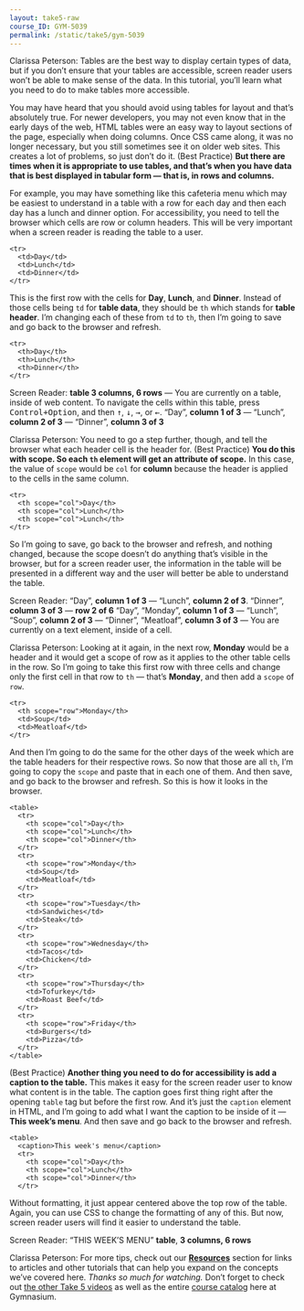 ```yaml
---
layout: take5-raw
course_ID: GYM-5039
permalink: /static/take5/gym-5039
---
```


Clarissa Peterson: Tables are the best way to display certain types of data, but if you don’t ensure that your tables are accessible, screen reader users won’t be able to make sense of the data. In this tutorial, you’ll learn what you need to do to make tables more accessible.

You may have heard that you should avoid using tables for layout and that’s absolutely true. For newer developers, you may not even know that in the early days of the web, HTML tables were an easy way to layout sections of the page, especially when doing columns. Once CSS came along, it was no longer necessary, but you still sometimes see it on older web sites. This creates a lot of problems, so just don’t do it. (Best Practice) **But there are times when it is appropriate to use tables, and that’s when you have data that is best displayed in tabular form — that is, in rows and columns.**

For example, you may have something like this cafeteria menu which may be easiest to understand in a table with a row for each day and then each day has a lunch and dinner option. For accessibility, you need to tell the browser which cells are row or column headers. This will be very important when a screen reader is reading the table to a user.

```markup
<tr>
  <td>Day</td>
  <td>Lunch</td>
  <td>Dinner</td>
</tr>
```

This is the first row with the cells for **Day**, **Lunch**, and **Dinner**. Instead of those cells being `td` for **table data**, they should be `th` which stands for **table header**. I’m changing each of these from `td` to `th`, then I’m going to save and go back to the browser and refresh.

```markup
<tr>
  <th>Day</th>
  <th>Lunch</th>
  <th>Dinner</th>
</tr>
```

Screen Reader: **table 3 columns, 6 rows** — You are currently on a table, inside of web content. To navigate the cells within this table, press <kbd><kbd>Control</kbd>+<kbd>Option</kbd></kbd>, and then <kbd>↑</kbd>, <kbd>↓</kbd>, <kbd>→</kbd>, or <kbd>←</kbd>. “Day”, **column 1 of 3** — “Lunch”, **column 2 of 3** — “Dinner”, **column 3 of 3**

Clarissa Peterson: You need to go a step further, though, and tell the browser what each header cell is the header for. (Best Practice) **You do this with scope. So each `th` element will get an attribute of scope.** In this case, the value of `scope` would be `col` for **column** because the header is applied to the cells in the same column.

```markup
<tr>
  <th scope="col">Day</th>
  <th scope="col">Lunch</th>
  <th scope="col">Lunch</th>
</tr>
```

So I’m going to save, go back to the browser and refresh, and nothing changed, because the scope doesn’t do anything that’s visible in the browser, but for a screen reader user, the information in the table will be presented in a different way and the user will better be able to understand the table.

Screen Reader: “Day”, **column 1 of 3** — “Lunch”, **column 2 of 3**. “Dinner”, **column 3 of 3** — **row 2 of 6** “Day”, “Monday”, **column 1 of 3** — “Lunch”, “Soup”, **column 2 of 3** — “Dinner”, “Meatloaf”, **column 3 of 3** — You are currently on a text element, inside of a cell.

Clarissa Peterson: Looking at it again, in the next row, **Monday** would be a header and it would get a scope of row as it applies to the other table cells in the row. So I’m going to take this first row with three cells and change only the first cell in that row to `th` — that’s **Monday**, and then add a `scope` of `row`.

```markup
<tr>
  <th scope="row">Monday</th>
  <td>Soup</td>
  <td>Meatloaf</td>
</tr>
```

And then I’m going to do the same for the other days of the week which are the table headers for their respective rows. So now that those are all `th`, I’m going to copy the `scope` and paste that in each one of them. And then save, and go back to the browser and refresh. So this is how it looks in the browser.

```markup
<table>
  <tr>
    <th scope="col">Day</th>
    <th scope="col">Lunch</th>
    <th scope="col">Dinner</th>
  </tr>
  <tr>
    <th scope="row">Monday</th>
    <td>Soup</td>
    <td>Meatloaf</td>
  </tr>
  <tr>
    <th scope="row">Tuesday</th>
    <td>Sandwiches</td>
    <td>Steak</td>
  </tr>
  <tr>
    <th scope="row">Wednesday</th>
    <td>Tacos</td>
    <td>Chicken</td>
  </tr>
  <tr>
    <th scope="row">Thursday</th>
    <td>Tofurkey</td>
    <td>Roast Beef</td>
  </tr>
  <tr>
    <th scope="row">Friday</th>
    <td>Burgers</td>
    <td>Pizza</td>
  </tr>
</table>
```

(Best Practice) **Another thing you need to do for accessibility is add a caption to the table.** This makes it easy for the screen reader user to know what content is in the table. The caption goes first thing right after the opening `table` tag but before the first row. And it’s just the `caption` element in HTML, and I’m going to add what I want the caption to be inside of it — **This week’s menu**. And then save and go back to the browser and refresh.

```markup
<table>
  <caption>This week's menu</caption>
  <tr>
    <th scope="col">Day</th>
    <th scope="col">Lunch</th>
    <th scope="col">Dinner</th>
  </tr>
```

Without formatting, it just appear centered above the top row of the table. Again, you can use CSS to change the formatting of any of this. But now, screen reader users will find it easier to understand the table.

Screen Reader: “THIS WEEK’S MENU” **table**, **3 columns, 6 rows**

Clarissa Peterson: For more tips, check out our [**Resources**](#tutorial-resources) section for links to articles and other tutorials that can help you expand on the concepts we’ve covered here. *Thanks so much for watching.* Don’t forget to check out [the other Take 5 videos][1] as well as the entire [course catalog][2] here at Gymnasium.

[1]: https://thegymnasium.com/take5
[2]: https://thegymnasium.com/courses
